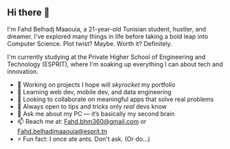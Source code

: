 ## Hi there 👋

I'm Fahd Belhadj Maaouia, a 21-year-old Tunisian student, hustler, and dreamer. I've explored many things in life before taking a bold leap into Computer Science. Plot twist? Maybe. Worth it? Definitely.

I'm currently studying at the Private Higher School of Engineering and Technology (ESPRIT), where I'm soaking up everything I can about tech and innovation.

- 🔭 Working on projects I hope will *skyrocket* my portfolio
- 🌱 Learning web dev, mobile dev, and data engineering
- 👯 Looking to collaborate on meaningful apps that solve real problems
- 🤔 Always open to tips and tricks only *real* devs know
- 💬 Ask me about my PC — it’s basically my second brain
- 📫 Reach me at: Fahd.bhm360@gmail.com or Fahd.belhadjmaaouia@esprit.tn
- ⚡ Fun fact: I once ate ants. Don't ask. (Or do...)


